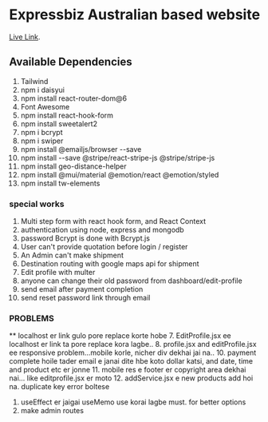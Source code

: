 # Expressbiz Australian based website

[Live Link]().

## Available Dependencies

1. Tailwind
2. npm i daisyui
3. npm install react-router-dom@6
4. Font Awesome
5. npm install react-hook-form
6. npm install sweetalert2
7. npm i bcrypt
8. npm i swiper
9. npm install @emailjs/browser --save
10. npm install --save @stripe/react-stripe-js @stripe/stripe-js
11. npm install geo-distance-helper
12. npm install @mui/material @emotion/react @emotion/styled
13. npm install tw-elements

### special works

1. Multi step form with react hook form, and React Context
2. authentication using node, express and mongodb
3. password Bcrypt is done with Bcrypt.js
4. User can't provide quotation before login / register
5. An Admin can't make shipment
6. Destination routing with google maps api for shipment
7. Edit profile with multer
8. anyone can change their old password from dashboard/edit-profile
9. send email after payment completion
10.  send reset password link through email

### PROBLEMS

\*\* localhost er link gulo pore replace korte hobe 7. EditProfile.jsx ee localhost er link ta pore replace kora lagbe.. 8. profile.jsx and editProfile.jsx ee responsive problem...mobile korle, nicher div dekhai jai na.. 10. payment complete hoile tader email e janai dite hbe koto dollar katsi, and date, time and product etc er jonne 11. mobile res e footer er copyright area dekhai nai... like editprofile.jsx er moto 12. addService.jsx e new products add hoi na. duplicate key error boltese

1. useEffect er jaigai useMemo use korai lagbe must. for better options
2. make admin routes
